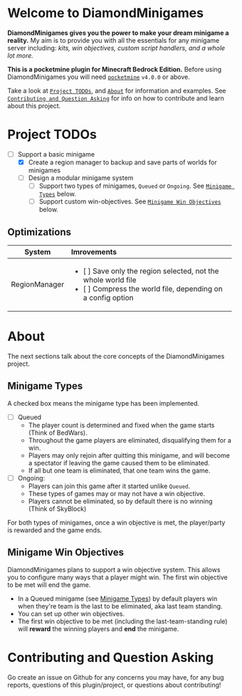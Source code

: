 # Welcome to DiamondMinigames

**DiamondMinigames gives you the power to make your dream minigame a reality.**
My aim is to provide you with all the essentials for any minigame server including: _kits, win objectives, custom script handlers, and a whole lot more._

**This is a pocketmine plugin for Minecraft Bedrock Edition.** Before using DiamondMinigames you will need [`pocketmine`](https://github.com/pmmp/PocketMine-MP) `v4.0.0` or above.

Take a look at [`Project TODOs`](#project-todos), and [`About`](#about) for information and examples. See [`Contributing and Question Asking`](#contributing-and-question-asking) for info on how to contribute and learn about this project.

# Project TODOs

- [ ] Support a basic minigame
  - [x] Create a region manager to backup and save parts of worlds for minigames
  - [ ] Design a modular minigame system
    - [ ] Support two types of minigames, `Queued` or `Ongoing`. See [`Minigame Types`](#minigame-types) below.
    - [ ] Support custom win-objectives. See [`Minigame Win Objectives`](#minigame-win-objectives) below.

## Optimizations

|    System     | Imrovements                                                                                                                                     |
| :-----------: | :---------------------------------------------------------------------------------------------------------------------------------------------- |
| RegionManager | <ul><li>[ ] Save only the region selected, not the whole world file</li><li>[ ] Compress the world file, depending on a config option</li></ul> |

# About

The next sections talk about the core concepts of the DiamondMinigames project.

## Minigame Types

A checked box means the minigame type has been implemented.

- [ ] Queued
  - The player count is determined and fixed when the game starts (Think of BedWars).
  - Throughout the game players are eliminated, disqualifying them for a win.
  - Players may only rejoin after quitting this minigame, and will become a spectator if leaving the game caused them to be eliminated.
  - If all but one team is eliminated, that one team wins the game.
- [ ] Ongoing:
  - Players can join this game after it started unlike `Queued`.
  - These types of games may or may not have a win objective.
  - Players cannot be eliminated, so by default there is no winning (Think of SkyBlock)

For both types of minigames, once a win objective is met, the player/party is rewarded and the game ends.

## Minigame Win Objectives

DiamondMinigames plans to support a win objective system. This allows you to configure many ways that a player might win. The first win objective to be met will end the game.

- In a Queued minigame (see [Minigame Types](#minigame-types)) by default players win when they're team is the last to be eliminated, aka last team standing.
- You can set up other win objectives.
- The first win objective to be met (including the last-team-standing rule) will **reward** the winning players and **end** the minigame.

# Contributing and Question Asking

Go create an issue on Github for any concerns you may have, for any bug reports, questions of this plugin/project, or questions about contributing!
